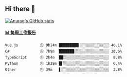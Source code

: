 ## Hi there 👋

[![Anurag's GitHub stats](https://github-readme-stats-orilights.vercel.app/api?username=orilights)](https://github.com/anuraghazra/github-readme-stats)

<!--
**OriLight152/OriLight152** is a ✨ _special_ ✨ repository because its `README.md` (this file) appears on your GitHub profile.

Here are some ideas to get you started:

- 🔭 I’m currently working on ...
- 🌱 I’m currently learning ...
- 👯 I’m looking to collaborate on ...
- 🤔 I’m looking for help with ...
- 💬 Ask me about ...
- 📫 How to reach me: ...
- 😄 Pronouns: ...
- ⚡ Fun fact: ...
-->

<!-- waka-box start -->
#### <a href="https://gist.github.com/92c8d5b388768c10efcba86e82b7c4fb" target="_blank">📊 每周工作报告</a>
```text
Vue.js          🕓 9h24m █████████▏░░░░░░░░░░░░░ 40.1%
C#              🕓 7h9m  ███████░░░░░░░░░░░░░░░░ 30.6%
TypeScript      🕓 2h4m  ██░░░░░░░░░░░░░░░░░░░░░  8.8%
Python          🕓 1h29m █▍░░░░░░░░░░░░░░░░░░░░░  6.4%
Other           🕓 39m   ▋░░░░░░░░░░░░░░░░░░░░░░  2.8%
```
<!-- Powered by https://github.com/journey-ad/waka-box-go . -->
<!-- waka-box end -->
